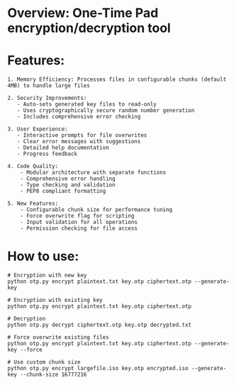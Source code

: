 # Overview: One-Time Pad encryption/decryption tool

# Features: 
    1. Memory Efficiency: Processes files in configurable chunks (default 4MB) to handle large files

    2. Security Improvements:
       - Auto-sets generated key files to read-only
       - Uses cryptographically secure random number generation
       - Includes comprehensive error checking

    3. User Experience:
       - Interactive prompts for file overwrites
       - Clear error messages with suggestions
       - Detailed help documentation
       - Progress feedback

    4. Code Quality:
        - Modular architecture with separate functions
        - Comprehensive error handling
        - Type checking and validation
        - PEP8 compliant formatting

    5. New Features:
        - Configurable chunk size for performance tuning
        - Force overwrite flag for scripting
        - Input validation for all operations
        - Permission checking for file access

# How to use:
    # Encryption with new key
    python otp.py encrypt plaintext.txt key.otp ciphertext.otp --generate-key

    # Encryption with existing key
    python otp.py encrypt plaintext.txt key.otp ciphertext.otp

    # Decryption
    python otp.py decrypt ciphertext.otp key.otp decrypted.txt

    # Force overwrite existing files
    python otp.py encrypt plaintext.txt key.otp ciphertext.otp --generate-key --force

    # Use custom chunk size
    python otp.py encrypt largefile.iso key.otp encrypted.iso --generate-key --chunk-size 16777216
